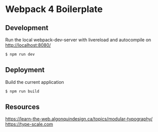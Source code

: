 Webpack 4 Boilerplate
===========

## Development
Run the local webpack-dev-server with livereload and autocompile on [http://localhost:8080/](http://localhost:8080/)
```sh
$ npm run dev
```
## Deployment
Build the current application
```sh
$ npm run build
```

## Resources

https://learn-the-web.algonquindesign.ca/topics/modular-typography/
https://type-scale.com